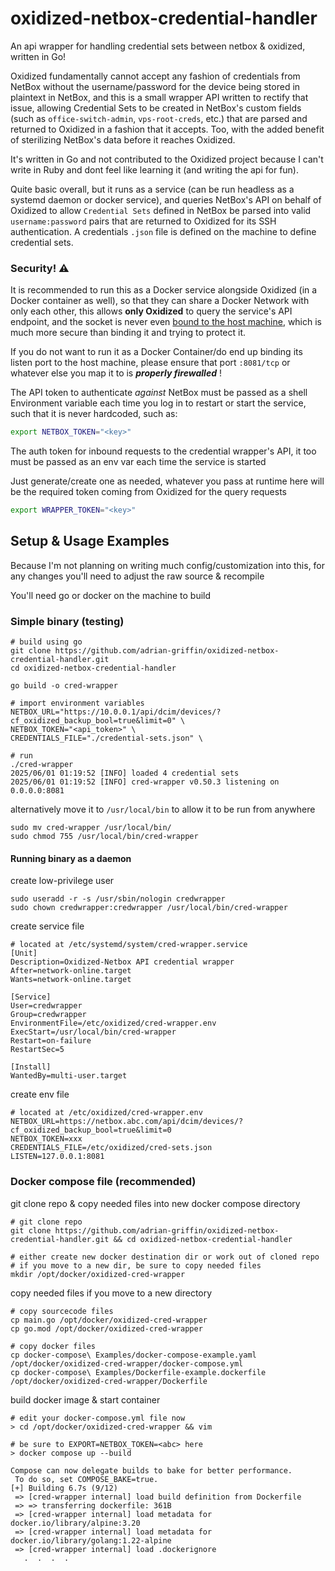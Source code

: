 # oxidized-netbox-credential-handler
An api wrapper for handling credential sets between netbox & oxidized, written in Go!

Oxidized fundamentally cannot accept any fashion of credentials from NetBox without the username/password for the device being stored in plaintext in NetBox, and this is a small wrapper API written to rectify that issue, allowing Credential Sets to be created in NetBox's custom fields (such as `office-switch-admin`, `vps-root-creds`, etc.) that are parsed and returned to Oxidized in a fashion that it accepts. Too, with the added benefit of sterilizing NetBox's data before it reaches Oxidized. 

It's written in Go and not contributed to the Oxidized project because I can't write in Ruby and dont feel like learning it (and writing the api for fun).

Quite basic overall, but it runs as a service (can be run headless as a systemd daemon or docker service), and queries NetBox's API on behalf of Oxidized to allow `Credential Sets` defined in NetBox be parsed into valid `username:password` pairs that are returned to Oxidized for its SSH authentication. A credentials `.json` file is defined on the machine to define credential sets. 

### Security! ⚠️

It is recommended to run this as a Docker service alongside Oxidized (in a Docker container as well), so that they can share a Docker Network with only each other, this allows **only Oxidized** to query the service's API endpoint, and the socket is never even <u>bound to the host machine</u>, which is much more secure than binding it and trying to protect it.

If you do not want to run it as a Docker Container/do end up binding its listen port to the host machine, please ensure that port `:8081/tcp` or whatever else you map it to is ___properly firewalled___ !

The API token to authenticate *against* NetBox must be passed as a shell Environment variable each time you log in to restart or start the service, such that it is never hardcoded, such as:
```sh
export NETBOX_TOKEN="<key>"
```

The auth token for inbound requests to the credential wrapper's API, it too must be passed as an env var each time the service is started

Just generate/create one as needed, whatever you pass at runtime here will be the required token coming from Oxidized for the query requests

```sh
export WRAPPER_TOKEN="<key>"
```

## Setup & Usage Examples

Because I'm not planning on writing much config/customization into this, for any changes you'll need to adjust the raw source & recompile

You'll need go or docker on the machine to build

### Simple binary (testing)

```shell
# build using go
git clone https://github.com/adrian-griffin/oxidized-netbox-credential-handler.git
cd oxidized-netbox-credential-handler

go build -o cred-wrapper
```

```shell
# import environment variables
NETBOX_URL="https://10.0.0.1/api/dcim/devices/?cf_oxidized_backup_bool=true&limit=0" \
NETBOX_TOKEN="<api_token>" \
CREDENTIALS_FILE="./credential-sets.json" \

# run
./cred-wrapper
2025/06/01 01:19:52 [INFO] loaded 4 credential sets
2025/06/01 01:19:52 [INFO] cred-wrapper v0.50.3 listening on 0.0.0.0:8081
```

alternatively move it to `/usr/local/bin` to allow it to be run from anywhere
```shell
sudo mv cred-wrapper /usr/local/bin/
sudo chmod 755 /usr/local/bin/cred-wrapper
```

#### Running binary as a daemon

create low-privilege user
```shell
sudo useradd -r -s /usr/sbin/nologin credwrapper
sudo chown credwrapper:credwrapper /usr/local/bin/cred-wrapper
```

create service file
```shell
# located at /etc/systemd/system/cred-wrapper.service
[Unit]
Description=Oxidized-Netbox API credential wrapper
After=network-online.target
Wants=network-online.target

[Service]
User=credwrapper
Group=credwrapper
EnvironmentFile=/etc/oxidized/cred-wrapper.env
ExecStart=/usr/local/bin/cred-wrapper
Restart=on-failure
RestartSec=5

[Install]
WantedBy=multi-user.target
```

create env file
```shell
# located at /etc/oxidized/cred-wrapper.env
NETBOX_URL=https://netbox.abc.com/api/dcim/devices/?cf_oxidized_backup_bool=true&limit=0
NETBOX_TOKEN=xxx
CREDENTIALS_FILE=/etc/oxidized/cred-sets.json
LISTEN=127.0.0.1:8081
```

### Docker compose file (recommended)

git clone repo & copy needed files into new docker compose directory
```shell
# git clone repo
git clone https://github.com/adrian-griffin/oxidized-netbox-credential-handler.git && cd oxidized-netbox-credential-handler

# either create new docker destination dir or work out of cloned repo
# if you move to a new dir, be sure to copy needed files
mkdir /opt/docker/oxidized-cred-wrapper
```

copy needed files if you move to a new directory
```shell
# copy sourcecode files
cp main.go /opt/docker/oxidized-cred-wrapper
cp go.mod /opt/docker/oxidized-cred-wrapper

# copy docker files
cp docker-compose\ Examples/docker-compose-example.yaml /opt/docker/oxidized-cred-wrapper/docker-compose.yml
cp docker-compose\ Examples/Dockerfile-example.dockerfile /opt/docker/oxidized-cred-wrapper/Dockerfile
```

build docker image & start container
```shell
# edit your docker-compose.yml file now
> cd /opt/docker/oxidized-cred-wrapper && vim
 
# be sure to EXPORT=NETBOX_TOKEN=<abc> here
> docker compose up --build

Compose can now delegate builds to bake for better performance.
 To do so, set COMPOSE_BAKE=true.
[+] Building 6.7s (9/12)
 => [cred-wrapper internal] load build definition from Dockerfile
 => => transferring dockerfile: 361B
 => [cred-wrapper internal] load metadata for docker.io/library/alpine:3.20
 => [cred-wrapper internal] load metadata for docker.io/library/golang:1.22-alpine
 => [cred-wrapper internal] load .dockerignore
   .  .  .  .  
```